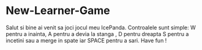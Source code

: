# New-Learner-Game
Salut si bine ai venit sa joci jocul meu IcePanda. Controalele sunt simple: W pentru a inainta, A pentru a devia la stanga , D pentru dreapta
S pentru a incetini sau a merge in spate iar SPACE pentru a sari. Have fun !
